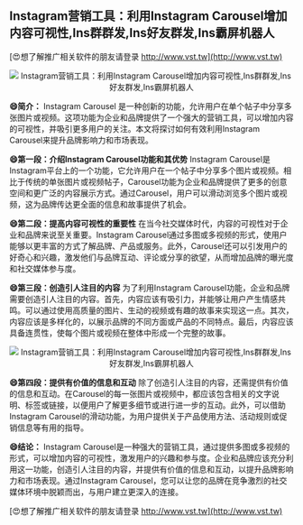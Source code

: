 ## **Instagram营销工具：利用Instagram Carousel增加内容可视性,Ins群群发,Ins好友群发,Ins霸屏机器人**

[😍想了解推广相关软件的朋友请登录 http://www.vst.tw](http://www.vst.tw)

 <center><img src="https://vst.tw/MP4/tuiguang/png/2.png" alt="Instagram营销工具：利用Instagram Carousel增加内容可视性,Ins群群发,Ins好友群发,Ins霸屏机器人"></center>

**😄简介：**
Instagram Carousel 是一种创新的功能，允许用户在单个帖子中分享多张图片或视频。这项功能为企业和品牌提供了一个强大的营销工具，可以增加内容的可视性，并吸引更多用户的关注。本文将探讨如何有效利用Instagram Carousel来提升品牌影响力和市场表现。

**😄第一段：介绍Instagram Carousel功能和其优势**
Instagram Carousel是Instagram平台上的一个功能，它允许用户在一个帖子中分享多个图片或视频。相比于传统的单张图片或视频帖子，Carousel功能为企业和品牌提供了更多的创意空间和更广泛的内容展示方式。通过Carousel，用户可以滑动浏览多个图片或视频，这为品牌传达更全面的信息和故事提供了机会。

**😄第二段：提高内容可视性的重要性**
在当今社交媒体时代，内容的可视性对于企业和品牌来说至关重要。Instagram Carousel通过多图或多视频的形式，使用户能够以更丰富的方式了解品牌、产品或服务。此外，Carousel还可以引发用户的好奇心和兴趣，激发他们与品牌互动、评论或分享的欲望，从而增加品牌的曝光度和社交媒体参与度。

**😄第三段：创造引人注目的内容**
为了利用Instagram Carousel功能，企业和品牌需要创造引人注目的内容。首先，内容应该有吸引力，并能够让用户产生情感共鸣。可以通过使用高质量的图片、生动的视频或有趣的故事来实现这一点。其次，内容应该是多样化的，以展示品牌的不同方面或产品的不同特点。最后，内容应该具备连贯性，使每个图片或视频在整体中形成一个完整的故事。

 <center><img src="https://vst.tw/MP4/tuiguang/png/7.png" alt="Instagram营销工具：利用Instagram Carousel增加内容可视性,Ins群群发,Ins好友群发,Ins霸屏机器人"></center>

**😄第四段：提供有价值的信息和互动**
除了创造引人注目的内容，还需提供有价值的信息和互动。在Carousel的每一张图片或视频中，都应该包含相关的文字说明、标签或链接，以便用户了解更多细节或进行进一步的互动。此外，可以借助Instagram Carousel的滑动功能，为用户提供关于产品使用方法、活动规则或促销信息等有用的指导。

**😄结论：**
Instagram Carousel是一种强大的营销工具，通过提供多图或多视频的形式，可以增加内容的可视性，激发用户的兴趣和参与度。企业和品牌应该充分利用这一功能，创造引人注目的内容，并提供有价值的信息和互动，以提升品牌影响力和市场表现。通过Instagram Carousel，您可以让您的品牌在竞争激烈的社交媒体环境中脱颖而出，与用户建立更深入的连接。

[😍想了解推广相关软件的朋友请登录 http://www.vst.tw](http://www.vst.tw)



